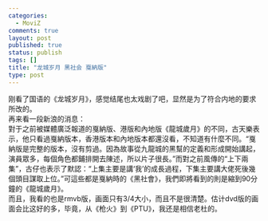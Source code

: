```yaml
--- 
categories: 
  - MoviZ
comments: true
layout: post
published: true
status: publish
tags: []
title: "龙城岁月 黑社会 戛納版"
type: post
---
```

<div id="msgcns!5F971C000415D85F!176" class="bvMsg">
<div>刚看了国语的《龙城岁月》，感觉结尾也太戏剧了吧，显然是为了符合内地的要求所改的。</div>
<div>再来看一段新浪的消息：</div>
<div>對于之前被媒體廣泛報道的戛納版、港版和內地版《龍城歲月》的不同，古天樂表示，他只看過戛納版本，香港版本和內地版本都還沒看，不知道有什麼不同。“戛納版是完整的版本，沒有剪過。因為故事從九龍城的黑幫的定義和形成開始講起，演員眾多，每個角色都鋪排開去陳述，所以片子很長。”而對之前風傳的“上下兩集”，古仔也表示了默認：“上集主要是講‘我’的成長過程，下集主要講大佬死後幾個頭目謀取上位。”可這些都是戛納時的《黑社會》，我們即將看到的則是縮到90分鐘的《龍城歲月》。<br>
</div>
<div>而且，我看的也是rmvb版，画面只有3/4大小，而且不是很清楚。估计dvd版的画面会比这好的多，毕竟，从《枪火》到《PTU》，我还是相信老杜的。</div>
</div>
